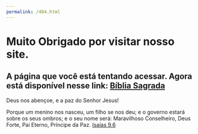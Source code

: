 ```yaml
---
permalink: /404.html
---
```


# Muito Obrigado por visitar nosso site.

## A página que você está tentando acessar. Agora está disponível nesse link: [Bíblia Sagrada](https://bibliasagrada.github.io/)

Deus nos abençoe, e a paz do Senhor Jesus!

Porque um menino nos nasceu, um filho se nos deu; e o governo estará sobre os seus ombros; e o seu nome será: Maravilhoso Conselheiro, Deus Forte, Pai Eterno, Príncipe da Paz. [Isaías 9.6](https://bibliasagrada.github.io/antigo_testamento/isaias/isaias-9.html)
